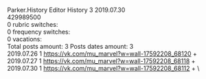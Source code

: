 Parker.History	Editor History 3 2019.07.30\
429989500\
0 rubric switches:\
0 frequency switches:\
0 vacations:\
Total posts amount: 3	Posts dates amount: 3\
2019.07.26 1 https://vk.com/mu_marvel?w=wall-17592208_68120 + \
2019.07.27 1 https://vk.com/mu_marvel?w=wall-17592208_68118 + \
2019.07.30 1 https://vk.com/mu_marvel?w=wall-17592208_68112 + \
